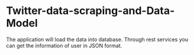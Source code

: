# Twitter-data-scraping-and-Data-Model
The application will load the data into database. Through rest services you can get the information of user in JSON format.
